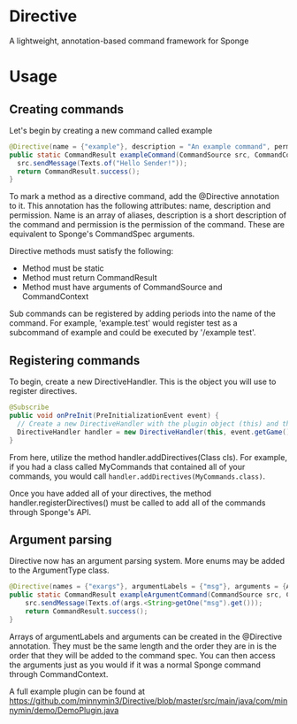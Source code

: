 # Directive
A lightweight, annotation-based command framework for Sponge

# Usage
## Creating commands

Let's begin by creating a new command called example

```java
@Directive(name = {"example"}, description = "An example command", permission = "my.example.command")
public static CommandResult exampleCommand(CommandSource src, CommandContext args) {
  src.sendMessage(Texts.of("Hello Sender!"));
  return CommandResult.success();
}
```

To mark a method as a directive command, add the @Directive annotation to it.
This annotation has the following attributes: name, description and permission.
Name is an array of aliases, description is a short description of the command
and permission is the permission of the command. These are equivalent to Sponge's
CommandSpec arguments.

Directive methods must satisfy the following:
- Method must be static
- Method must return CommandResult
- Method must have arguments of CommandSource and CommandContext

Sub commands can be registered by adding periods into the name of the command.
For example, 'example.test' would register test as a subcommand of example and
could be executed by '/example test'.

## Registering commands

To begin, create a new DirectiveHandler. This is the object you will use to
register directives.

```java
@Subscribe
public void onPreInit(PreInitializationEvent event) {
  // Create a new DirectiveHandler with the plugin object (this) and the game
  DirectiveHandler handler = new DirectiveHandler(this, event.getGame());
}
```

From here, utilize the method handler.addDirectives(Class cls). For example, if
you had a class called MyCommands that contained all of your commands, you would
call ```handler.addDirectives(MyCommands.class)```.

Once you have added all of your directives, the method handler.registerDirectives()
must be called to add all of the commands through Sponge's API.

## Argument parsing
Directive now has an argument parsing system. More enums may be added to the
ArgumentType class.

```java
@Directive(names = {"exargs"}, argumentLabels = {"msg"}, arguments = {ArgumentType.OPTIONAL_STRING})
public static CommandResult exampleArgumentCommand(CommandSource src, CommandContext args) {
	src.sendMessage(Texts.of(args.<String>getOne("msg").get()));
	return CommandResult.success();
}
```

Arrays of argumentLabels and arguments can be created in the @Directive annotation.
They must be the same length and the order they are in is the order that they will
be added to the command spec. You can then access the arguments just as you would
if it was a normal Sponge command through CommandContext.

A full example plugin can be found at
https://github.com/minnymin3/Directive/blob/master/src/main/java/com/minnymin/demo/DemoPlugin.java
